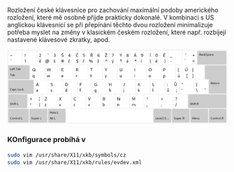 
Rozložení české klávesnice pro zachování maximální podoby amerického rozložení, které mě osobně přijde prakticky dokonalé. V kombinaci s US anglickou klávesnicí se při přepínání těchto dvou rozložení minimalizuje potřeba myslet na změny v klasickém českém rozložení, které např. rozbíjejí nastavené klávesové zkratky, apod.

![image](czenglish-keyboard-layout.png)

### KOnfigurace probíhá v

```bash
sudo vim /usr/share/X11/xkb/symbols/cz
sudo vim /usr/share/X11/xkb/rules/evdev.xml
```